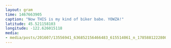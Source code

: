 ```yaml
---
layout: gram
time: 1467663905
caption: "Now THIS is my kind of biker babe. YOWZA!"
latitude: 45.521158103
longitude: -122.626015118
media:
- media/posts/201607/13556941_636852156466483_615514061_n_17858812228004606.jpg
---
```

